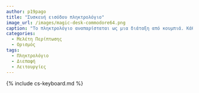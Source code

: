 ```yaml
---
author: p19pago
title: "Συσκευή εισόδου πληκτρολόγιο"
image_url: /images/magic-desk-commodore64.png
caption: "Το πληκτρολόγιο αναπαρίσταται ως μια διάταξη από κουμπιά. Κάθε κουμπί ή αντίστοιχο πλήκτρο, χρησιμοποιείται είτε για την εισαγωγή ενός αλφαριθμητικού χαρακτήρα σε έναν υπολογιστή, ή για κλήση λειτουργιών υπολογιστή. Λειτουργεί ως η κύρια διεπαφή εισαγωγής κειμένου για τους περισσότερους χρήστες."
categories:
  - Μελέτη Περίπτωσης
  - Ορισμός
tags:
  - Πληκτρολόγιο
  - Διεπαφή
  - Λειτουργίες
---
```


{% include cs-keyboard.md %}
